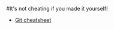 #It's not cheating if you made it yourself!

* [Git cheatsheet](https://github.com/taurijuhkam/Cheatsheets/blob/master/git.md)